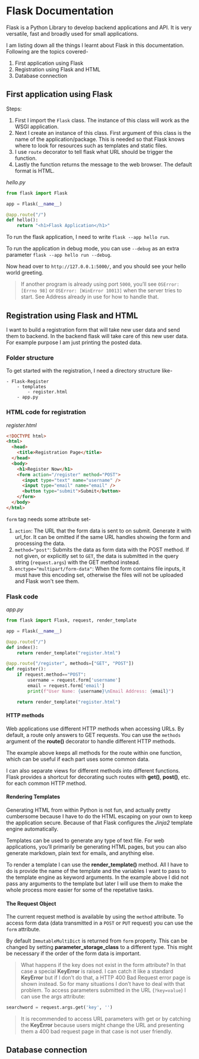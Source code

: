 # Flask Documentation

Flask is a Python Library to develop backend applications and API. It is very versatile, fast and broadly used for small applications.

I am listing down all the things I learnt about Flask in this documentation.
Following are the topics covered-

1. First application using Flask
2. Registration using Flask and HTML
3. Database connection

## First application using Flask

Steps:

1. First I import the `Flask` class. The instance of this class will work as the WSGI application.
2. Next I create an instance of this class. First argument of this class is the name of the application/package. This is needed so that Flask knows where to look for resources such as templates and static files.
3. I use `route` decorator to tell flask what URL should be trigger the function.
4. Lastly the function returns the message to the web browser. The default format is HTML.

_hello.py_

```python
from flask import Flask

app = Flask(__name__)

@app.route("/")
def hello():
    return "<h1>Flask Application</h1>"
```

To run the flask application, I need to write `flask --app hello run`.

To run the application in debug mode, you can use `--debug` as an extra parameter `flask --app hello run --debug`.

Now head over to `http://127.0.0.1:5000/`, and you should see your hello world greeting.

> If another program is already using port `5000`, you’ll see `OSError: [Errno 98]` or `OSError: [WinError 10013]` when the server tries to start. See Address already in use for how to handle that.

## Registration using Flask and HTML

I want to build a registration form that will take new user data and send them to backend. In the backend flask will take care of this new user data. For example purpose I am just printing the posted data.

### Folder structure

To get started with the registration, I need a directory structure like-

```
- Flask-Register
    - templates
        - register.html
    - app.py
```

### HTML code for registration

_register.html_

```html
<!DOCTYPE html>
<html>
  <head>
    <title>Registration Page</title>
  </head>
  <body>
    <h1>Register Now</h1>
    <form action="/register" method="POST">
      <input type="text" name="username" />
      <input type="email" name="email" />
      <button type="submit">Submit</button>
    </form>
  </body>
</html>
```

`form` tag needs some attribute set-

1. `action`: The URL that the form data is sent to on submit. Generate it with url_for. It can be omitted if the same URL handles showing the form and processing the data.
1. `method="post"`: Submits the data as form data with the POST method. If not given, or explicitly set to `GET`, the data is submitted in the query string (`request.args`) with the GET method instead.
1. `enctype="multipart/form-data"`: When the form contains file inputs, it must have this encoding set, otherwise the files will not be uploaded and Flask won't see them.

### Flask code

_app.py_

```python
from flask import Flask, request, render_template

app = Flask(__name__)

@app.route("/")
def index():
    return render_template("register.html")

@app.route("/register", methods=["GET", "POST"])
def register():
    if request.method=="POST":
        username = request.form['username']
        email = request.form['email']
        print(f"User Name: {username}\nEmail Address: {email}")

    return render_template("register.html")
```

#### HTTP methods

Web applications use different HTTP methods when accessing URLs. By default, a route only answers to GET requests. You can use the `methods` argument of the **route()** decorator to handle different HTTP methods.

The example above keeps all methods for the route within one function, which can be useful if each part uses some common data.

I can also separate views for different methods into different functions. Flask provides a shortcut for decorating such routes with **get()**, **post()**, etc. for each common HTTP method.

#### Rendering Templates

Generating HTML from within Python is not fun, and actually pretty cumbersome because I have to do the HTML escaping on your own to keep the application secure. Because of that Flask configures the _Jinja2_ template engine automatically.

Templates can be used to generate any type of text file. For web applications, you’ll primarily be generating HTML pages, but you can also generate markdown, plain text for emails, and anything else.

To render a template I can use the **render_template()** method. All I have to do is provide the name of the template and the variables I want to pass to the template engine as keyword arguments. In the example above I did not pass any arguments to the template but later I will use them to make the whole process more easier for some of the repetative tasks.

#### The Request Object

The current request method is available by using the `method` attribute. To access form data (data transmitted in a `POST` or `PUT` request) you can use the `form` attribute.

By default `ImmutableMultiDict` is returned from `form` property. This can be changed by setting **parameter_storage_class** to a different type. This might be necessary if the order of the form data is important.

> What happens if the key does not exist in the form attribute? In that case a special **KeyError** is raised. I can catch it like a standard **KeyError** but if I don’t do that, a HTTP 400 Bad Request error page is shown instead. So for many situations I don’t have to deal with that problem.
> To access parameters submitted in the URL (`?key=value`) I can use the args attribute:

```python
searchword = request.args.get('key', '')
```

> It is recommended to access URL parameters with get or by catching the **KeyError** because users might change the URL and presenting them a 400 bad request page in that case is not user friendly.

## Database connection

